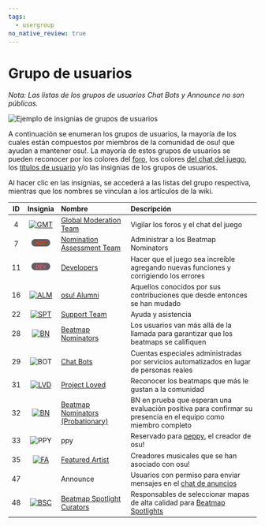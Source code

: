 ```yaml
---
tags:
  - usergroup
no_native_review: true
---
```


# Grupo de usuarios

*Nota: Las listas de los grupos de usuarios Chat Bots y Announce no son públicas.*

![Ejemplo de insignias de grupos de usuarios](img/user-group-badge.png "Insignias de grupos de usuarios en la página de perfil de un usuario")

A continuación se enumeran los grupos de usuarios, la mayoría de los cuales están compuestos por miembros de la comunidad de osu! que ayudan a mantener osu!. La mayoría de estos grupos de usuarios se pueden reconocer por los colores del [foro](/wiki/Community/Forum), los colores [del chat del juego](/wiki/Client/Interface/Chat_console), los [títulos de usuario](/wiki/Community/User_title) y/o las insignias de los grupos de usuarios.

Al hacer clic en las insignias, se accederá a las listas del grupo respectiva, mientras que los nombres se vinculan a los artículos de la wiki.

| ID | Insignia | Nombre | Descripción |
| :-: | :-: | :-- | :-- |
| 4 | [![GMT](/wiki/shared/group/GMT.png)](https://osu.ppy.sh/groups/4) | [Global Moderation Team](/wiki/People/Global_Moderation_Team) | Vigilar los foros y el chat del juego |
| 7 | [![NAT](/wiki/shared/group/NAT.png?20231028)](https://osu.ppy.sh/groups/7) | [Nomination Assessment Team](/wiki/People/Nomination_Assessment_Team) | Administrar a los Beatmap Nominators |
| 11 | [![DEV](/wiki/shared/group/DEV.png?20231028)](https://osu.ppy.sh/groups/11) | [Developers](/wiki/People/Developers) | Hacer que el juego sea increíble agregando nuevas funciones y corrigiendo los errores |
| 16 | [![ALM](/wiki/shared/group/ALM.png)](https://osu.ppy.sh/groups/16) | [osu! Alumni](/wiki/People/osu!_Alumni) | Aquellos conocidos por sus contribuciones que desde entonces se han mudado |
| 22 | [![SPT](/wiki/shared/group/SPT.png)](https://osu.ppy.sh/groups/22) | [Support Team](/wiki/People/Support_Team) | Ayuda y asistencia |
| 28 | [![BN](/wiki/shared/group/BN.png)](https://osu.ppy.sh/groups/28) | [Beatmap Nominators](/wiki/People/Beatmap_Nominators) | Los usuarios van más allá de la llamada para garantizar que los beatmaps se califiquen |
| 29 | ![BOT](/wiki/shared/group/BOT.png) | [Chat Bots](/wiki/Bot_account) | Cuentas especiales administradas por servicios automatizados en lugar de personas reales |
| 31 | [![LVD](/wiki/shared/group/LVD.png)](https://osu.ppy.sh/groups/31) | [Project Loved](/wiki/People/Project_Loved_Team) | Reconocer los beatmaps que más le gustan a la comunidad |
| 32 | [![BN](/wiki/shared/group/BN-prob.png)](https://osu.ppy.sh/groups/32) | [Beatmap Nominators (Probationary)](/wiki/People/Beatmap_Nominators#beatmap-nominators-provisionales) | BN en prueba que esperan una evaluación positiva para confirmar su presencia en el equipo como miembro completo |
| 33 | ![PPY](/wiki/shared/group/PPY.png) | ppy | Reservado para [peppy](/wiki/People/peppy), el creador de osu! |
| 35 | [![FA](/wiki/shared/group/FA.png)](https://osu.ppy.sh/groups/35) | [Featured Artist](/wiki/People/Featured_Artists) | Creadores musicales que se han asociado con osu! |
| 47 |  | Announce | Usuarios con permiso para enviar mensajes en el [chat de anuncios](/wiki/Announcement_messages) |
| 48 | [![BSC](/wiki/shared/group/BSC.png)](https://osu.ppy.sh/groups/48) | [Beatmap Spotlight Curators](/wiki/People/Beatmap_Spotlight_Curators) | Responsables de seleccionar mapas de alta calidad para [Beatmap Spotlights](/wiki/Beatmap_Spotlights) |

